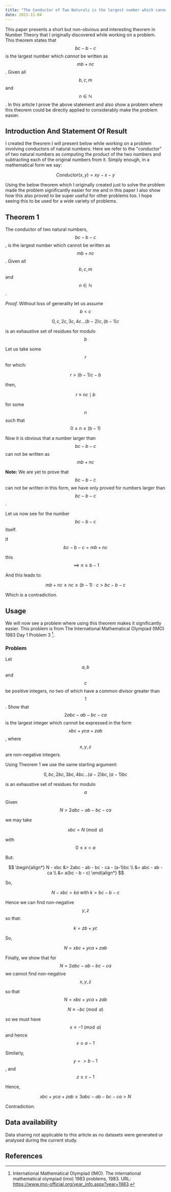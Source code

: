 ```yaml
---
title: "The Conductor of Two Naturals is the largest number which cannot be written as mb+nc"
date: 2021-11-04
---
```


<link rel="canonical" href="https://figshare.com/articles/preprint/A_Short_but_Interesting_Number_Theory_Theorem_pdf/16903252">

This paper presents a short but non-obvious and interesting theorem in Number Theory that I originally discovered while working on a problem. This theorem states that $$bc - b - c$$ is the largest number which _cannot_ be written as $$mb + nc$$. Given all $$b, c, m$$ and $$n \in \mathbb{N}$$. In this article I prove the above statement and also show a problem where this theorem could be directly applied to considerably make the problem easier.

## Introduction And Statement Of Result

I created the theorem I will present below while working on a problem involving conductors of natural numbers. Here we refer to the "conductor" of two natural numbers as computing the product of the two numbers and subtracting each of the original numbers from it. Simply enough, in a mathematical form we say:

$$
Conductor(x, y) = xy - x - y
$$

Using the below theorem which I originally created just to solve the problem made the problem significantly easier for me and in this paper I also show how this also proved to be super useful for other problems too. I hope seeing this to be used for a wide variety of problems.

## Theorem 1

The conductor of two natural numbers, $$bc - b - c$$, is the largest number which cannot be written as $$mb + nc$$. Given all $$b, c, m$$ and $$n \in \mathbb{N}$$.

_Proof._ Without loss of generality let us assume $$b < c$$

$$
0, c, 2c, 3c, 4c \ldots (b-2)c, (b-1)c
$$

is an exhaustive set of residues for modulo $$b$$

Let us take some $$r$$ for which:

$$
r > (b-1)c-b
$$

then,

$$
r \equiv nc \mid b
$$

for some $$n$$ such that $$0 \leq n \leq (b-1)$$

Now it is obvious that a number larger than $$bc-b-c$$ can not be written as $$mb +nc$$

**Note:** We are yet to prove that $$bc-b-c$$ can not be written in this form, we have only proved for numbers larger than $$bc-b-c$$ .

Let us now see for the number $$bc-b-c$$ itself.

If $$bc-b-c = mb+nc$$

this $$\implies n \geq b-1$$

And this leads to:

$$
mb+nc \geq nc \geq (b-1) \cdot c > bc-b-c
$$

Which is a contradiction.

## Usage

We will now see a problem  where using this theorem makes it significantly easier. This problem is from The International Mathematical Olympiad (IMO) 1983 Day 1 Problem 3 [^imo1983].

### Problem

Let $$a,b$$ and $$c$$ be positive integers, no two of which have a common divisor greater than $$1$$. Show that $$2abc-ab-bc-ca$$ is the largest integer which cannot be expressed in the form $$xbc+yca+zab$$, where $$x,y,z$$ are non-negative integers.

Using Theorem 1 we use the same starting argument:

$$
0, bc, 2bc, 3bc, 4bc \ldots (a-2)bc, (a-1)bc
$$

is an exhaustive set of residues for modulo $$a$$

Given $$ N > 2abc - ab - bc - ca $$

we may take

$$
xbc = N \pmod a
$$

with $$0 \leq x < a $$

But:

$$
\begin{align*} 
N - xbc &> 2abc - ab - bc - ca - (a-1)bc \\ 
 &= abc - ab - ca \\
 &= a(bc - b - c)
\end{align*}
$$

So,

$$
N - xbc = ka \text{ with }  k > bc - b - c
$$

Hence we can find non-negative $$y, z$$ so that:

$$
k = zb + yc
$$

So, 

$$
N = xbc + yca + zab
$$

Finally, we show that for $$N = 2abc - ab - bc - ca$$ we cannot find non-negative $$x, y, z$$

so that $$N = xbc + yca + zab$$

$$
N \equiv -bc \pmod a   
$$

so we must have $$x \equiv -1 \pmod a$$ and hence $$x \geq a-1$$

Similarly, $$y => b-1$$, and $$z \geq c-1$$

Hence,

$$
xbc + yca + zab \geq 3abc - ab - bc - ca > N
$$

Contradiction.

## Data availability

Data sharing not applicable to this article as no datasets were generated or analysed during the current study.

## References

[^imo1983]: International Mathematical Olympiad (IMO). The international mathematical olympiad (imo) 1983 problems, 1983. URL: https://www.imo-official.org/year_info.aspx?year=1983.